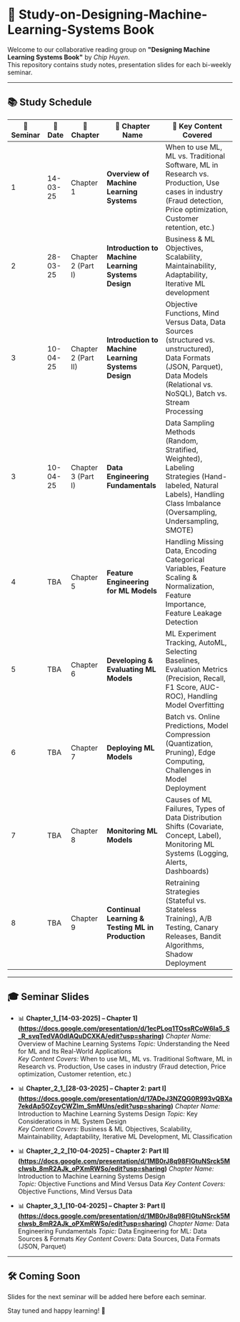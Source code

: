 # 🧠 Study-on-Designing-Machine-Learning-Systems Book

Welcome to our collaborative reading group on **"Designing Machine Learning Systems Book"** by *Chip Huyen*.  
This repository contains study notes, presentation slides for each bi-weekly seminar.

---

## 📚 Study Schedule

| 🔢 Seminar | 📅 Date       | 📖 Chapter     | 🧵 Chapter Name                                                                           | 🧩 Key Content Covered |
|------------|----------------|----------------|-------------------------------------------------------------------------------------|------------------------|
|  1  | 14-03-25       | Chapter 1       | **Overview of Machine Learning Systems**                   | When to use ML, ML vs. Traditional Software, ML in Research vs. Production, Use cases in industry (Fraud detection, Price optimization, Customer retention, etc.) |
|  2  | 28-03-25       | Chapter 2 (Part I)      | **Introduction to Machine Learning Systems Design** | Business & ML Objectives, Scalability, Maintainability, Adaptability, Iterative ML development |
|  3  | 10-04-25    | Chapter 2 (Part II)| **Introduction to Machine Learning Systems Design**                 | Objective Functions, Mind Versus Data, Data Sources (structured vs. unstructured), Data Formats (JSON, Parquet), Data Models (Relational vs. NoSQL), Batch vs. Stream Processing |
|  3 | 10-04-25             | Chapter 3 (Part I)       | **Data Engineering Fundamentals**                | Data Sampling Methods (Random, Stratified, Weighted), Labeling Strategies (Hand-labeled, Natural Labels), Handling Class Imbalance (Oversampling, Undersampling, SMOTE) |
|  4  | TBA            | Chapter 5       | **Feature Engineering for ML Models**                                               | Handling Missing Data, Encoding Categorical Variables, Feature Scaling & Normalization, Feature Importance, Feature Leakage Detection |
|  5 | TBA            | Chapter 6       | **Developing & Evaluating ML Models**                                               | ML Experiment Tracking, AutoML, Selecting Baselines, Evaluation Metrics (Precision, Recall, F1 Score, AUC-ROC), Handling Model Overfitting |
|  6  | TBA            | Chapter 7       | **Deploying ML Models**                                                             | Batch vs. Online Predictions, Model Compression (Quantization, Pruning), Edge Computing, Challenges in Model Deployment |
|  7  | TBA            | Chapter 8       | **Monitoring ML Models**                                                            | Causes of ML Failures, Types of Data Distribution Shifts (Covariate, Concept, Label), Monitoring ML Systems (Logging, Alerts, Dashboards) |
|  8  | TBA            | Chapter 9       | **Continual Learning & Testing ML in Production**                                   | Retraining Strategies (Stateful vs. Stateless Training), A/B Testing, Canary Releases, Bandit Algorithms, Shadow Deployment |


---

## 🎓 Seminar Slides

- 📊 **Chapter_1_[14-03-2025]  – Chapter 1](https://docs.google.com/presentation/d/1ecPLoq1TOssRCoW6Ia5_S_R_svqTedVA0dIAQuDCXKA/edit?usp=sharing)**
  *Chapter Name:* Overview of Machine Learning Systems 
  *Topic:* Understanding the Need for ML and Its Real-World Applications  
  *Key Content Covers:* When to use ML, ML vs. Traditional Software, ML in Research vs. Production, Use cases in industry (Fraud detection, Price optimization, Customer retention, etc.)

- 📊 **Chapter_2_1_[28-03-2025] – Chapter 2: part I](https://docs.google.com/presentation/d/17ADeJ3NZQG0R993vQBXa7ekdAp5OZcyCWZlm_SmMUns/edit?usp=sharing)**
  *Chapter Name:* Introduction to Machine Learning Systems Design 
  *Topic:* Key Considerations in ML System Design  
  *Key Content Covers:* Business & ML Objectives, Scalability, Maintainability, Adaptability, Iterative ML Development, ML Classification

- 📊 **Chapter_2_2_[10-04-2025] – Chapter 2: Part II](https://docs.google.com/presentation/d/1MB0rJ8q98FlGtuNSrck5McIwsb_8mR2AJk_oPXmRWSo/edit?usp=sharing)**
  *Chapter Name:* Introduction to Machine Learning Systems Design  
  *Topic:* Objective Functions and Mind Versus Data 
  *Key Content Covers:* Objective Functions, Mind Versus Data
  
- 📊 **Chapter_3_1_[10-04-2025] – Chapter 3: Part I](https://docs.google.com/presentation/d/1MB0rJ8q98FlGtuNSrck5McIwsb_8mR2AJk_oPXmRWSo/edit?usp=sharing)**
  *Chapter Name:* Data Engineering Fundamentals 
  *Topic:* Data Engineering for ML: Data Sources & Formats 
  *Key Content Covers:* Data Sources, Data Formats (JSON, Parquet)
---

## 🛠️ Coming Soon

Slides for the next seminar will be added here before each seminar.

Stay tuned and happy learning! 🚀
